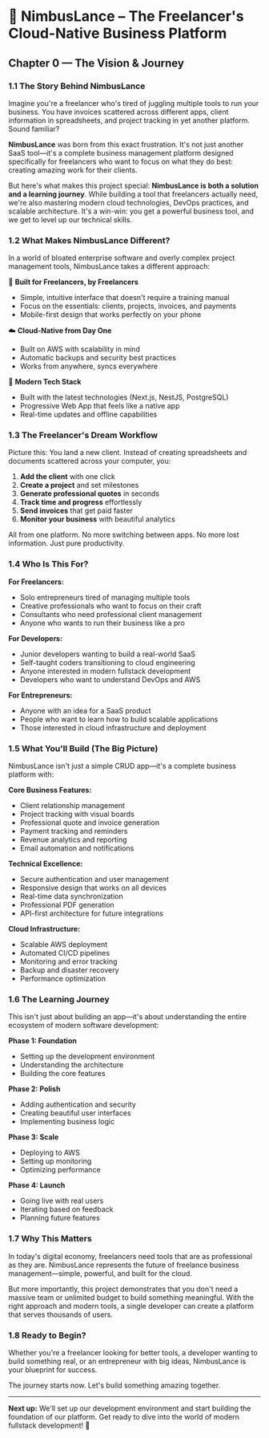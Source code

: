 # 🚀 NimbusLance – The Freelancer's Cloud-Native Business Platform

## Chapter 0 — The Vision & Journey

### 1.1 The Story Behind NimbusLance

Imagine you're a freelancer who's tired of juggling multiple tools to run your business. You have invoices scattered across different apps, client information in spreadsheets, and project tracking in yet another platform. Sound familiar?

**NimbusLance** was born from this exact frustration. It's not just another SaaS tool—it's a complete business management platform designed specifically for freelancers who want to focus on what they do best: creating amazing work for their clients.

But here's what makes this project special: **NimbusLance is both a solution and a learning journey**. While building a tool that freelancers actually need, we're also mastering modern cloud technologies, DevOps practices, and scalable architecture. It's a win-win: you get a powerful business tool, and we get to level up our technical skills.

### 1.2 What Makes NimbusLance Different?

In a world of bloated enterprise software and overly complex project management tools, NimbusLance takes a different approach:

🎯 **Built for Freelancers, by Freelancers**
- Simple, intuitive interface that doesn't require a training manual
- Focus on the essentials: clients, projects, invoices, and payments
- Mobile-first design that works perfectly on your phone

☁️ **Cloud-Native from Day One**
- Built on AWS with scalability in mind
- Automatic backups and security best practices
- Works from anywhere, syncs everywhere

🚀 **Modern Tech Stack**
- Built with the latest technologies (Next.js, NestJS, PostgreSQL)
- Progressive Web App that feels like a native app
- Real-time updates and offline capabilities

### 1.3 The Freelancer's Dream Workflow

Picture this: You land a new client. Instead of creating spreadsheets and documents scattered across your computer, you:

1. **Add the client** with one click
2. **Create a project** and set milestones
3. **Generate professional quotes** in seconds
4. **Track time and progress** effortlessly
5. **Send invoices** that get paid faster
6. **Monitor your business** with beautiful analytics

All from one platform. No more switching between apps. No more lost information. Just pure productivity.

### 1.4 Who Is This For?

**For Freelancers:**
- Solo entrepreneurs tired of managing multiple tools
- Creative professionals who want to focus on their craft
- Consultants who need professional client management
- Anyone who wants to run their business like a pro

**For Developers:**
- Junior developers wanting to build a real-world SaaS
- Self-taught coders transitioning to cloud engineering
- Anyone interested in modern fullstack development
- Developers who want to understand DevOps and AWS

**For Entrepreneurs:**
- Anyone with an idea for a SaaS product
- People who want to learn how to build scalable applications
- Those interested in cloud infrastructure and deployment

### 1.5 What You'll Build (The Big Picture)

NimbusLance isn't just a simple CRUD app—it's a complete business platform with:

**Core Business Features:**
- Client relationship management
- Project tracking with visual boards
- Professional quote and invoice generation
- Payment tracking and reminders
- Revenue analytics and reporting
- Email automation and notifications

**Technical Excellence:**
- Secure authentication and user management
- Responsive design that works on all devices
- Real-time data synchronization
- Professional PDF generation
- API-first architecture for future integrations

**Cloud Infrastructure:**
- Scalable AWS deployment
- Automated CI/CD pipelines
- Monitoring and error tracking
- Backup and disaster recovery
- Performance optimization

### 1.6 The Learning Journey

This isn't just about building an app—it's about understanding the entire ecosystem of modern software development:

**Phase 1: Foundation**
- Setting up the development environment
- Understanding the architecture
- Building the core features

**Phase 2: Polish**
- Adding authentication and security
- Creating beautiful user interfaces
- Implementing business logic

**Phase 3: Scale**
- Deploying to AWS
- Setting up monitoring
- Optimizing performance

**Phase 4: Launch**
- Going live with real users
- Iterating based on feedback
- Planning future features

### 1.7 Why This Matters

In today's digital economy, freelancers need tools that are as professional as they are. NimbusLance represents the future of freelance business management—simple, powerful, and built for the cloud.

But more importantly, this project demonstrates that you don't need a massive team or unlimited budget to build something meaningful. With the right approach and modern tools, a single developer can create a platform that serves thousands of users.

### 1.8 Ready to Begin?

Whether you're a freelancer looking for better tools, a developer wanting to build something real, or an entrepreneur with big ideas, NimbusLance is your blueprint for success.

The journey starts now. Let's build something amazing together.

---

**Next up:** We'll set up our development environment and start building the foundation of our platform. Get ready to dive into the world of modern fullstack development! 🎯